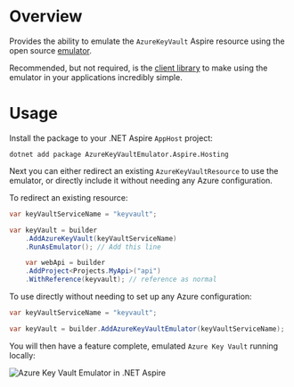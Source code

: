 # Overview

Provides the ability to emulate the `AzureKeyVault` Aspire resource using the open source [emulator](https://github.com/james-gould/azure-keyvault-emulator).

Recommended, but not required, is the [client library](https://www.nuget.org/packages/AzureKeyVaultEmulator.Client) to make using the emulator in your applications incredibly simple.

# Usage

Install the package to your .NET Aspire `AppHost` project:

```
dotnet add package AzureKeyVaultEmulator.Aspire.Hosting
```

Next you can either redirect an existing `AzureKeyVaultResource` to use the emulator, or directly include it without needing any Azure configuration.

To redirect an existing resource:

```csharp
var keyVaultServiceName = "keyvault";

var keyVault = builder
    .AddAzureKeyVault(keyVaultServiceName)
    .RunAsEmulator(); // Add this line

    var webApi = builder
    .AddProject<Projects.MyApi>("api")
    .WithReference(keyvault); // reference as normal
```

To use directly without needing to set up any Azure configuration:

```csharp
var keyVaultServiceName = "keyvault";

var keyVault = builder.AddAzureKeyVaultEmulator(keyVaultServiceName);
```

You will then have a feature complete, emulated `Azure Key Vault` running locally:

![Azure Key Vault Emulator in .NET Aspire](https://i.imgur.com/gMpfwrN.png)
